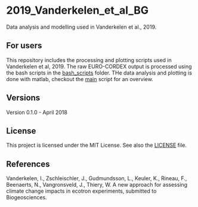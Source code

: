 # 2019_Vanderkelen_et_al_BG

Data analysis and modelling used in Vanderkelen et al., 2019. 


## For users
This repository includes the processing and plotting scripts used in Vanderkelen et al, 2019. 
The raw EURO-CORDEX output is processed using the bash scripts in the [bash_scripts](/bash_scripts) folder. 
THe data analysis and plotting is done with matlab, checkout the [main](main.m) script for an overview. 

## Versions
Version 0.1.0 - April 2018  

## License
This project is licensed under the MIT License. See also the 
[LICENSE](LICENSE.md) 
file.

## References
Vanderkelen, I., Zschleischler, J., Gudmundsson, L., Keuler, K., Rineau, F., Beenaerts, N., Vangronsveld, J., Thiery, W. A new approach for assessing climate change impacts in ecotron experiments, submitted to Biogeosciences.    


